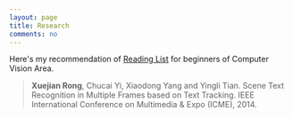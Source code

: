 ```yaml
---
layout: page
title: Research
comments: no
---
```


Here's my recommendation of [Reading List](/research/readinglist) for beginners of Computer Vision Area.

>**Xuejian Rong**, Chucai Yi, Xiaodong Yang and Yingli Tian. Scene Text Recognition in Multiple Frames based on Text Tracking. IEEE International Conference on Multimedia & Expo (ICME), 2014.
